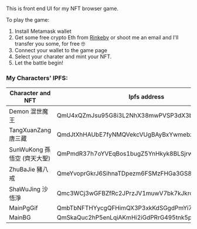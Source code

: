 This is front end UI for my NFT browser game.

To play the game:
1. Install Metamask wallet
2. Get some free crypto Eth from [Rinkeby](https://faucet.rinkeby.io/) or shoot me an email and I'll transfer you some, for free 🤓
3. Connect your wallet to the game page
4. Select your charater and mint your NFT.
5. Let the battle begin!

### My Characters' IPFS:
Character and NFT | Ipfs address 
--------- | -------------
Demon 混世魔王 | QmU4xQZmJsu95G8i3L2NhX38mwPVSP3dX3bFomD1SbSVQ1
TangXuanZang 唐三藏 | QmdJtXhHAUbE7fyNMQVekcVUgBAyBxYwmebzxm6hse5oew
SunWuKong 孫悟空 (齊天大聖)| QmPmdR37h7oYVEqBos1bugZ5YnHkyk8BLSjrwXDMxvcwXy
ZhuBaJie 豬八戒 | QmeYvoprGkrJ6SihnaTDpezm6FSMzFHGa3GS8jdHYN38tp
ShaWuJing 沙悟淨 | Qmc3WCj3wGFBZfRc2JPrzJV1muwV7bk7kJkrcBNkpSHE3a
MainPgGif | QmbTbNFTHYycgQFHimQX3P3xkKdSGgdPmYi7tD9JFVVoVX
MainBG | QmSkaQuc2hP5enLqiAKmHi2iGdPRrG495tnk5ptasvagLt

